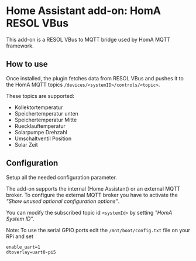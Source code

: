 # Home Assistant add-on: HomA RESOL VBus

This add-on is a RESOL VBus to MQTT bridge used by HomA MQTT framework.

## How to use

Once installed, the plugin fetches data from RESOL VBus and pushes it to the HomA MQTT topics `/devices/<systemID>/controls/<topic>`.

These topics are supported:
- Kollektortemperatur
- Speichertemperatur unten
- Speichertemperatur Mitte
- Ruecklauftemperatur
- Solarpumpe Drehzahl
- Umschaltventil Position
- Solar Zeit

## Configuration

Setup all the needed configuration parameter.

The add-on supports the internal (Home Assistant) or an external MQTT broker. To configure the external MQTT broker you have to activate the _"Show unused optional configuration options"_.

You can modify the subscribed topic id `<systemId>` by setting _"HomA System ID"_.

Note: To use the serial GPIO ports edit the
`/mnt/boot/config.txt` file on your RPi and set
```
enable_uart=1
dtoverlay=uart0-pi5
```
